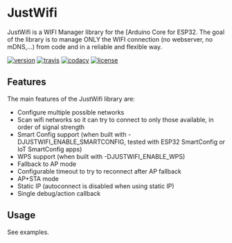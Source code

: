 # JustWifi

JustWifi is a WIFI Manager library for the [Arduino Core for ESP32. The goal of the library is to manage ONLY the WIFI connection (no webserver, no mDNS,...) from code and in a reliable and flexible way.

[![version](https://img.shields.io/badge/version-2.0.3-brightgreen.svg)](CHANGELOG.md)
[![travis](https://travis-ci.org/xoseperez/justwifi.svg?branch=master)](https://travis-ci.org/xoseperez/justwifi)
[![codacy](https://img.shields.io/codacy/grade/4ccbea0317c4415eb2d1c562feced407/master.svg)](https://www.codacy.com/app/xoseperez/justwifi/dashboard)
[![license](https://img.shields.io/github/license/xoseperez/justwifi.svg)](LICENSE)
<br />

## Features

The main features of the JustWifi library are:

* Configure multiple possible networks
* Scan wifi networks so it can try to connect to only those available, in order of signal strength
* Smart Config support (when built with -DJUSTWIFI_ENABLE_SMARTCONFIG, tested with ESP32 SmartConfig or IoT SmartConfig apps)
* WPS support (when built with -DJUSTWIFI_ENABLE_WPS)
* Fallback to AP mode
* Configurable timeout to try to reconnect after AP fallback
* AP+STA mode
* Static IP (autoconnect is disabled when using static IP)
* Single debug/action callback

## Usage

See examples.

